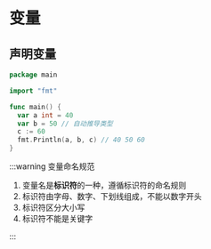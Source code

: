 # 变量

## 声明变量

```go
package main

import "fmt"

func main() {
  var a int = 40
  var b = 50 // 自动推导类型
  c := 60
  fmt.Println(a, b, c) // 40 50 60
}
```

:::warning 变量命名规范

1. 变量名是**标识符**的一种，遵循标识符的命名规则
2. 标识符由字母、数字、下划线组成，不能以数字开头
3. 标识符区分大小写
4. 标识符不能是关键字

:::
